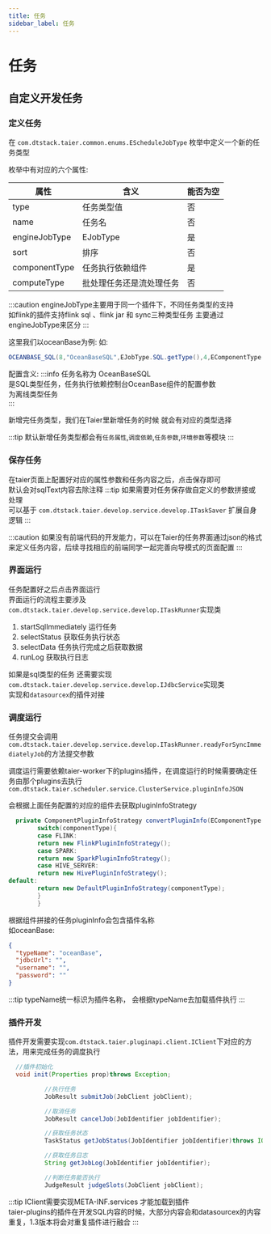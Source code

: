 ```yaml
---
title: 任务
sidebar_label: 任务
---
```


# 任务

## 自定义开发任务

### 定义任务

在 `com.dtstack.taier.common.enums.EScheduleJobType` 枚举中定义一个新的任务类型

枚举中有对应的六个属性:

| 属性   | 含义 | 能否为空 | 
| --------- | ------- | ----|
| type      |  任务类型值| 否|
| name      |  任务名 | 否|
| engineJobType      | EJobType|是
| sort     | 排序 |否
| componentType     | 任务执行依赖组件 |是
| computeType     | 批处理任务还是流处理任务 |否

:::caution
engineJobType主要用于同一个插件下，不同任务类型的支持  
如flink的插件支持flink sql 、flink jar 和 sync三种类型任务
主要通过engineJobType来区分
:::

这里我们以oceanBase为例:
如:

```java
OCEANBASE_SQL(8,"OceanBaseSQL",EJobType.SQL.getType(),4,EComponentType.OCEAN_BASE,EComputeType.BATCH)
```

配置含义:
:::info
任务名称为 OceanBaseSQL  
是SQL类型任务，任务执行依赖控制台OceanBase组件的配置参数  
为离线类型任务  
:::

新增完任务类型，我们在Taier里新增任务的时候 就会有对应的类型选择

:::tip
默认新增任务类型都会有`任务属性`,`调度依赖`,`任务参数`,`环境参数`等模块
:::

### 保存任务

在taier页面上配置好对应的属性参数和任务内容之后，点击保存即可  
默认会对sqlText内容去除注释
:::tip
如果需要对任务保存做自定义的参数拼接或处理   
可以基于 `com.dtstack.taier.develop.service.develop.ITaskSaver` 扩展自身逻辑
:::

:::caution
如果没有前端代码的开发能力，可以在Taier的任务界面通过json的格式来定义任务内容，后续寻找相应的前端同学一起完善向导模式的页面配置
:::

### 界面运行

任务配置好之后点击界面运行  
界面运行的流程主要涉及 `com.dtstack.taier.develop.service.develop.ITaskRunner`实现类

1. startSqlImmediately 运行任务
2. selectStatus 获取任务执行状态
3. selectData 任务执行完成之后获取数据
4. runLog 获取执行日志

如果是sql类型的任务 还需要实现`com.dtstack.taier.develop.service.develop.IJdbcService`实现类  
实现和`datasourcex`的插件对接

### 调度运行

任务提交会调用`com.dtstack.taier.develop.service.develop.ITaskRunner.readyForSyncImmediatelyJob`的方法提交参数

调度运行需要依赖taier-worker下的plugins插件，在调度运行的时候需要确定任务由那个plugins去执行
`com.dtstack.taier.scheduler.service.ClusterService.pluginInfoJSON`

会根据上面任务配置的对应的组件去获取pluginInfoStrategy

```java
  private ComponentPluginInfoStrategy convertPluginInfo(EComponentType componentType){
        switch(componentType){
        case FLINK:
        return new FlinkPluginInfoStrategy();
        case SPARK:
        return new SparkPluginInfoStrategy();
        case HIVE_SERVER:
        return new HivePluginInfoStrategy();
default:
        return new DefaultPluginInfoStrategy(componentType);
        }
        }
```

根据组件拼接的任务pluginInfo会包含插件名称  
如oceanBase:

```json
{
  "typeName": "oceanBase",
  "jdbcUrl": "",
  "username": "",
  "password": ""
}
```

:::tip
typeName统一标识为插件名称， 会根据typeName去加载插件执行
:::

### 插件开发

插件开发需要实现`com.dtstack.taier.pluginapi.client.IClient`下对应的方法，用来完成任务的调度执行

```java
  //插件初始化
  void init(Properties prop)throws Exception;

          //执行任务
          JobResult submitJob(JobClient jobClient);

          //取消任务
          JobResult cancelJob(JobIdentifier jobIdentifier);

          //获取任务状态
          TaskStatus getJobStatus(JobIdentifier jobIdentifier)throws IOException;

          //获取任务日志
          String getJobLog(JobIdentifier jobIdentifier);

          //判断任务能否执行
          JudgeResult judgeSlots(JobClient jobClient);
```

:::tip
IClient需要实现META-INF.services 才能加载到插件  
taier-plugins的插件在开发SQL内容的时候，大部分内容会和datasourcex的内容重复，1.3版本将会对重复插件进行融合
:::



